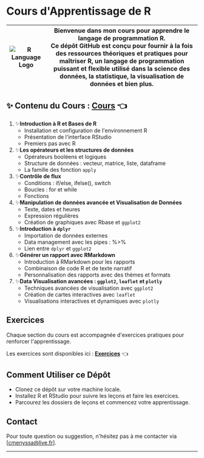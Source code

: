 # Cours d'Apprentissage de R
| ![R Language Logo](https://upload.wikimedia.org/wikipedia/commons/thumb/1/1b/R_logo.svg/724px-R_logo.svg.png) | **Bienvenue dans mon cours pour apprendre le langage de programmation R.**<br>Ce dépôt GitHub est conçu pour fournir à la fois des ressources théoriques et pratiques pour maîtriser R, un langage de programmation puissant et flexible utilisé dans la science des données, la statistique, la visualisation de données et bien plus. |
| --- | --- |

## ✨ Contenu du Cours : [Cours](cours/Cours.html) 👈

1. ✨**Introduction à R et Bases de R** 
   - Installation et configuration de l'environnement R
   - Présentation de l'interface RStudio
   - Premiers pas avec R
2. ✨**Les opérateurs et les structures de données** 
   - Opérateurs booléens et logiques 
   - Structure de données : vecteur, matrice, liste, dataframe
   - La famille des fonction  `apply` 
3. ✨**Contrôle de flux** 
   - Conditions : if/else, ifelse(), switch
   - Boucles : for et while
   - Fonctions 
4. ✨**Manipulation de données avancée et Visualisation de Données** 
   - Texte, dates et heures
   - Expression régulières
   - Création de graphiques avec Rbase et `ggplot2` 
5. ✨**Introduction à `dplyr`** 
   - Importation de données externes 
   - Data management avec les pipes : %>%
   - Lien entre `dplyr` et `ggplot2` 
6. ✨**Générer un rapport avec RMarkdown** 
   - Introduction à RMarkdown pour les rapports
   - Combinaison de code R et de texte narratif
   - Personnalisation des rapports avec des thèmes et formats 
7. ✨**Data Visualisation avancées : `ggplot2`, `leaflet` et `plotly`**
   - Techniques avancées de visualisation avec `ggplot2`
   - Création de cartes interactives avec `leaflet`
   - Visualisations interactives et dynamiques avec `plotly`

## Exercices

Chaque section du cours est accompagnée d'exercices pratiques pour renforcer l'apprentissage. 

Les exercices sont disponibles ici : **[Exercices](https://github.com/universdesdonnees/R-Introduction/tree/main/exercices)** 👈

## Comment Utiliser ce Dépôt

- Clonez ce dépôt sur votre machine locale.
- Installez R et RStudio pour suivre les leçons et faire les exercices.
- Parcourez les dossiers de leçons et commencez votre apprentissage.

## Contact
Pour toute question ou suggestion, n'hésitez pas à me contacter via [cmenyssa@live.fr].

---
